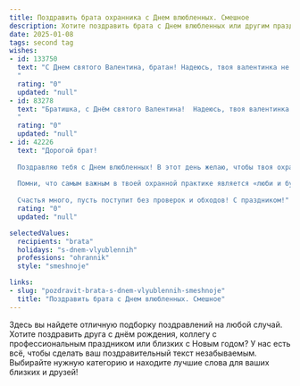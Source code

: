 ```yaml
---
title: Поздравить брата охранника с Днем влюбленных. Смешное
description: Хотите поздравить брата с Днем влюбленных или другим праздником? Наш ИИ создаст незабываемое поздравление, а вы обязательно выделитесь среди других.  
date: 2025-01-08
tags: second tag
wishes:
- id: 133750
  text: "С Днем святого Валентина, братан! Надеюсь, твоя валентинка не потерялась в служебном помещении, а  сердце не заперто на кодовый замок. Желаю, чтобы твоя любовь была крепче бронированного стекла, а романтика — ярче, чем сигналка на твоей машине!  Пусть этот день будет полон приятных сюрпризов, а не только очередных обходов территории!
  "
  rating: "0"
  updated: "null"
- id: 83278
  text: "Братишка, с Днём святого Валентина!  Надеюсь, твоя валентинка сегодня не только крепкая, как твой кулак, но и романтичная, как песня под гитару в ночном клубе (шутка, конечно,  ты же охранник, клубы – не твоё место!).  Пусть твой День влюблённых будет полон умиления, а не тревоги, и пусть тебя окружают не только подозрительные личности, но и любящее сердце!
  "
  rating: "0"
  updated: "null"
- id: 42226
  text: "Дорогой брат!
  
  Поздравляю тебя с Днем влюбленных! В этот день желаю, чтобы твоя охрана сердца была столь же надежной, как ты охраняешь порядок на службе! Пусть любовь охватывает тебя, как метель в зимнюю ночь — нежно и неожиданно.
  
  Помни, что самым важным в твоей охранной практике является «люби и будь любим!» И не забывай: браслеты влюбленных — это не только для охраны, но и для адреналина!
  
  Счастья много, пусть поступит без проверок и обходов! С праздником!"
  rating: "0"
  updated: "null"

selectedValues:
  recipients: "brata"
  holidays: "s-dnem-vlyublennih"
  professions: "ohrannik"
  style: "smeshnoje"

links:
- slug: "pozdravit-brata-s-dnem-vlyublennih-smeshnoje"
  title: "Поздравить брата с Днем влюбленных. Смешное"
---
```


Здесь вы найдете отличную подборку поздравлений на любой случай.
Хотите поздравить друга с днём рождения, коллегу с профессиональным праздником или близких с Новым годом? У нас есть всё, чтобы сделать ваш поздравительный текст незабываемым. Выбирайте нужную категорию и находите лучшие слова для ваших близких и друзей!
